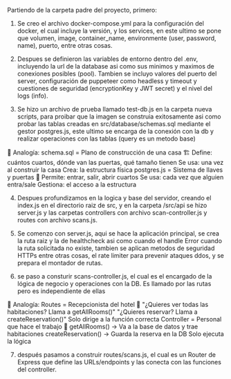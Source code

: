 Partiendo de la carpeta padre del proyecto, primero: 

1. Se creo el archivo docker-compose.yml para la configuración del docker, el cual incluye la versión, y los services, en este ultimo se pone que volumen, image, container_name, environmente (user, password, name), puerto, entre otras cosas.

2. Despues se definieron las variables de entorno dentro del .env, incluyendo la url de la database asi como sus minimos y  maximos de conexiones posibles (pool). Tambien se incluyo valores del puerto del server, configuración de puppeteer como headless y timeout y cuestiones de seguridad (encryptionKey y JWT secret) y el nivel del logs (info).

3. Se hizo un archivo de prueba llamado test-db.js en la carpeta nueva scripts, para proibar que la imagen se construia exitosamente asi como probar las tablas creadas en src/database/schemas.sql mediante el gestor postgres.js, este ultimo se encarga de la conexión con la db y realizar operaciones con las tablas (query es un metodo base)

🎯 Analogía:
schema.sql = Plano de construcción de una casa 🏗️
Define: cuántos cuartos, dónde van las puertas, qué tamaño tienen
Se usa: una vez al construir la casa
Crea: la estructura física
postgres.js = Sistema de llaves y puertas 🔑
Permite: entrar, salir, abrir cuartos
Se usa: cada vez que alguien entra/sale
Gestiona: el acceso a la estructura


4. Despues profundizamos en la logica y base del servidor, creando el index.js en el directorio raiz de src, y en la carpeta /src/api se hizo server.js y las carpetas controllers con archivo scan-controller.js y routes con archivo scans.js.

5. Se comenzo con server.js, aqui se hace la aplicación principal, se crea la ruta raiz y la de healthcheck asi como cuando el handle Error cuando la ruta solicitada no existe, tambien se aplican metodos de seguridad HTTPs entre otras cosas, el rate limiter para prevenir ataques ddos, y se prepara el montador de rutas.

6. se paso a consturir scans-controller.js, el cual es el encargado de la lógica de negocio y operaciones con la DB. Es llamado por las rutas pero es independiente de ellas

🎨 Analogía:
Routes = Recepcionista del hotel 🏨
"¿Quieres ver todas las habitaciones? Llama a getAllRooms()"
"¿Quieres reservar? Llama a createReservation()"
Solo dirige a la función correcta
Controller = Personal que hace el trabajo 👷
getAllRooms() → Va a la base de datos y trae habitaciones
createReservation() → Guarda la reserva en la DB
Solo ejecuta la lógica

7. después pasamos a construir routes/scans.js, el cual es un Router de Express que define las URLs/endpoints y las conecta con las funciones del controller.
